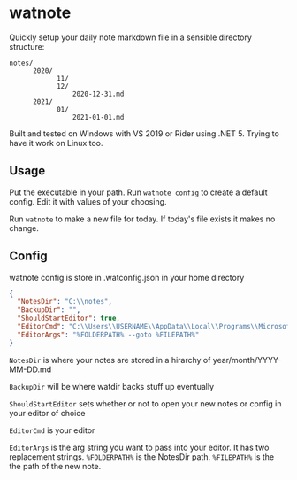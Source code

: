 # watnote

Quickly setup your daily note markdown file in a sensible directory structure:

```
notes/
      2020/
            11/
            12/
                2020-12-31.md
      2021/
            01/
                2021-01-01.md

```

Built and tested on Windows with VS 2019 or Rider using .NET 5. Trying to have it work on Linux too.

## Usage

Put the executable in your path. Run `watnote config` to create a default config. Edit it with values of your choosing.

Run `watnote` to make a new file for today. If today's file exists it makes no change.

## Config

watnote config is store in .watconfig.json in your home directory

``` JSON
{
  "NotesDir": "C:\\notes",
  "BackupDir": "",
  "ShouldStartEditor": true,
  "EditorCmd": "C:\\Users\\USERNAME\\AppData\\Local\\Programs\\Microsoft VS Code\\Code.exe",
  "EditorArgs": "%FOLDERPATH% --goto %FILEPATH%"
}
```

`NotesDir` is where your notes are stored in a hirarchy of year/month/YYYY-MM-DD.md

`BackupDir` will be where watdir backs stuff up eventually

`ShouldStartEditor` sets whether or not to open your new notes or config in your editor of choice

`EditorCmd` is your editor

`EditorArgs` is the arg string you want to pass into your editor. It has two replacement strings. `%FOLDERPATH%` is the NotesDir path. `%FILEPATH%` is the the path of the new note.